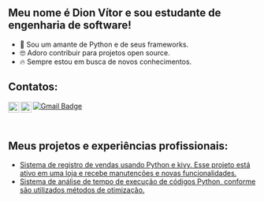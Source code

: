 ## Meu nome é Dion Vítor e sou estudante de engenharia de software!

- 🐍 Sou um amante de Python e de seus frameworks.
- 🤓 Adoro contribuir para projetos open source.
- 🔥 Sempre estou em busca de novos conhecimentos.

## Contatos:

[![Gmail Badge](https://img.shields.io/badge/-dionvictor11@gmail.com-c14438?style=flat-square&logo=Gmail&logoColor=white&link=mailto:dionvictor11@gmail.com)](mailto:dionvictor11@gmail.com)
[<img align="left" alt="dion | WhatsaApp" width="22px" src="https://cdn.jsdelivr.net/npm/simple-icons@3.13.0/icons/whatsapp.svg" />][WhatsApp]
[<img align="left" alt="dion | LinkedIn" width="22px" src="https://cdn.jsdelivr.net/npm/simple-icons@v3/icons/linkedin.svg" />][linkedin]

<br>

## Meus projetos e experiências profissionais:

- [Sistema de registro de vendas usando Python e kivy. Esse projeto está ativo em uma loja e recebe manutenções e novas funcionalidades.][register]
- [Sistema de análise de tempo de execução de códigos Python, conforme são utilizados métodos de otimização.][time_execution]


[WhatsApp]: https://api.whatsapp.com/send?phone=5561998822233
[linkedin]: https://www.linkedin.com/in/dion-v%C3%ADtor-a519631aa/
[register]: https://github.com/DionVitor/register-sell
[time_execution]: https://github.com/DionVitor/time-execution
